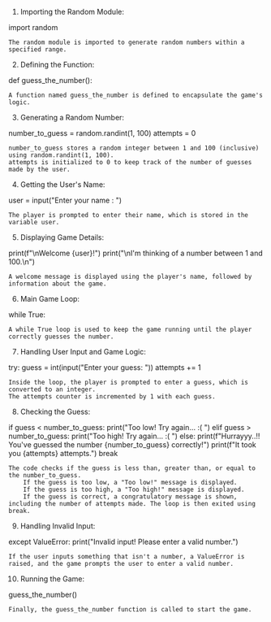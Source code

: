 1. Importing the Random Module:

import random

    The random module is imported to generate random numbers within a specified range.

2. Defining the Function:

def guess_the_number():

    A function named guess_the_number is defined to encapsulate the game's logic.

3. Generating a Random Number:

number_to_guess = random.randint(1, 100)
attempts = 0

    number_to_guess stores a random integer between 1 and 100 (inclusive) using random.randint(1, 100).
    attempts is initialized to 0 to keep track of the number of guesses made by the user.

4. Getting the User's Name:

user = input("Enter your name : ")

    The player is prompted to enter their name, which is stored in the variable user.

5. Displaying Game Details:

print(f"\nWelcome {user}!")
print("\nI'm thinking of a number between 1 and 100.\n")

    A welcome message is displayed using the player's name, followed by information about the game.

6. Main Game Loop:

while True:

    A while True loop is used to keep the game running until the player correctly guesses the number.

7. Handling User Input and Game Logic:

try:
    guess = int(input("Enter your guess: "))
    attempts += 1

    Inside the loop, the player is prompted to enter a guess, which is converted to an integer.
    The attempts counter is incremented by 1 with each guess.

8. Checking the Guess:

if guess < number_to_guess:
    print("Too low! Try again... :( ")
elif guess > number_to_guess:
    print("Too high! Try again... :( ")
else:
    print(f"Hurrayyy..!! You've guessed the number {number_to_guess} correctly!")
    print(f"It took you {attempts} attempts.")
    break

    The code checks if the guess is less than, greater than, or equal to the number_to_guess.
        If the guess is too low, a "Too low!" message is displayed.
        If the guess is too high, a "Too high!" message is displayed.
        If the guess is correct, a congratulatory message is shown, including the number of attempts made. The loop is then exited using break.

9. Handling Invalid Input:

except ValueError:
    print("Invalid input! Please enter a valid number.")

    If the user inputs something that isn't a number, a ValueError is raised, and the game prompts the user to enter a valid number.

10. Running the Game:


guess_the_number()

    Finally, the guess_the_number function is called to start the game.